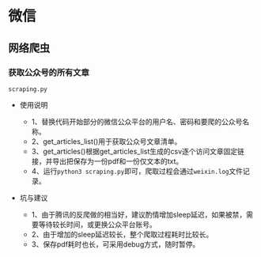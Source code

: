# 微信
## 网络爬虫
### 获取公众号的所有文章
`scraping.py`
- 使用说明
    - 1、替换代码开始部分的微信公众平台的用户名、密码和要爬的公众号名称。
    - 2、get_articles_list()用于获取公众号文章清单。
    - 3、get_articles()根据get_articles_list生成的csv逐个访问文章固定链接，并导出把保存为一份pdf和一份仅文本的txt。
    - 4、运行`python3 scraping.py`即可，爬取过程会通过`weixin.log`文件记录。


- 坑与建议
    - 1、由于腾讯的反爬做的相当好，建议酌情增加sleep延迟，如果被禁，需要等待较长时间，或更换公众平台账号。
    - 2、由于增加的sleep延迟较长，整个爬取过程耗时比较长。
    - 3、保存pdf耗时也长，可采用debug方式，随时暂停。
